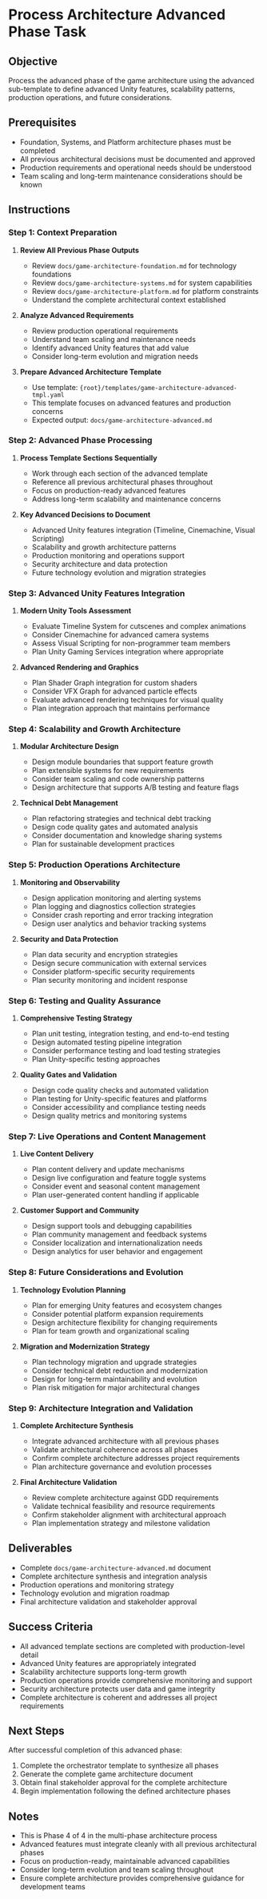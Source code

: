 # Process Architecture Advanced Phase Task

## Objective

Process the advanced phase of the game architecture using the advanced sub-template to define advanced Unity features, scalability patterns, production operations, and future considerations.

## Prerequisites

- Foundation, Systems, and Platform architecture phases must be completed
- All previous architectural decisions must be documented and approved
- Production requirements and operational needs should be understood
- Team scaling and long-term maintenance considerations should be known

## Instructions

### Step 1: Context Preparation

1. **Review All Previous Phase Outputs**

   - Review `docs/game-architecture-foundation.md` for technology foundations
   - Review `docs/game-architecture-systems.md` for system capabilities
   - Review `docs/game-architecture-platform.md` for platform constraints
   - Understand the complete architectural context established

2. **Analyze Advanced Requirements**

   - Review production operational requirements
   - Understand team scaling and maintenance needs
   - Identify advanced Unity features that add value
   - Consider long-term evolution and migration needs

3. **Prepare Advanced Architecture Template**
   - Use template: `{root}/templates/game-architecture-advanced-tmpl.yaml`
   - This template focuses on advanced features and production concerns
   - Expected output: `docs/game-architecture-advanced.md`

### Step 2: Advanced Phase Processing

1. **Process Template Sections Sequentially**

   - Work through each section of the advanced template
   - Reference all previous architectural phases throughout
   - Focus on production-ready advanced features
   - Address long-term scalability and maintenance concerns

2. **Key Advanced Decisions to Document**
   - Advanced Unity features integration (Timeline, Cinemachine, Visual Scripting)
   - Scalability and growth architecture patterns
   - Production monitoring and operations support
   - Security architecture and data protection
   - Future technology evolution and migration strategies

### Step 3: Advanced Unity Features Integration

1. **Modern Unity Tools Assessment**

   - Evaluate Timeline System for cutscenes and complex animations
   - Consider Cinemachine for advanced camera systems
   - Assess Visual Scripting for non-programmer team members
   - Plan Unity Gaming Services integration where appropriate

2. **Advanced Rendering and Graphics**
   - Plan Shader Graph integration for custom shaders
   - Consider VFX Graph for advanced particle effects
   - Evaluate advanced rendering techniques for visual quality
   - Plan integration approach that maintains performance

### Step 4: Scalability and Growth Architecture

1. **Modular Architecture Design**

   - Design module boundaries that support feature growth
   - Plan extensible systems for new requirements
   - Consider team scaling and code ownership patterns
   - Design architecture that supports A/B testing and feature flags

2. **Technical Debt Management**
   - Plan refactoring strategies and technical debt tracking
   - Design code quality gates and automated analysis
   - Consider documentation and knowledge sharing systems
   - Plan for sustainable development practices

### Step 5: Production Operations Architecture

1. **Monitoring and Observability**

   - Design application monitoring and alerting systems
   - Plan logging and diagnostics collection strategies
   - Consider crash reporting and error tracking integration
   - Design user analytics and behavior tracking systems

2. **Security and Data Protection**
   - Plan data security and encryption strategies
   - Design secure communication with external services
   - Consider platform-specific security requirements
   - Plan security monitoring and incident response

### Step 6: Testing and Quality Assurance

1. **Comprehensive Testing Strategy**

   - Plan unit testing, integration testing, and end-to-end testing
   - Design automated testing pipeline integration
   - Consider performance testing and load testing strategies
   - Plan Unity-specific testing approaches

2. **Quality Gates and Validation**
   - Design code quality checks and automated validation
   - Plan testing for Unity-specific features and platforms
   - Consider accessibility and compliance testing needs
   - Design quality metrics and monitoring systems

### Step 7: Live Operations and Content Management

1. **Live Content Delivery**

   - Plan content delivery and update mechanisms
   - Design live configuration and feature toggle systems
   - Consider event and seasonal content management
   - Plan user-generated content handling if applicable

2. **Customer Support and Community**
   - Design support tools and debugging capabilities
   - Plan community management and feedback systems
   - Consider localization and internationalization needs
   - Design analytics for user behavior and engagement

### Step 8: Future Considerations and Evolution

1. **Technology Evolution Planning**

   - Plan for emerging Unity features and ecosystem changes
   - Consider potential platform expansion requirements
   - Design architecture flexibility for changing requirements
   - Plan for team growth and organizational scaling

2. **Migration and Modernization Strategy**
   - Plan technology migration and upgrade strategies
   - Consider technical debt reduction and modernization
   - Design for long-term maintainability and evolution
   - Plan risk mitigation for major architectural changes

### Step 9: Architecture Integration and Validation

1. **Complete Architecture Synthesis**

   - Integrate advanced architecture with all previous phases
   - Validate architectural coherence across all phases
   - Confirm complete architecture addresses project requirements
   - Plan architecture governance and evolution processes

2. **Final Architecture Validation**
   - Review complete architecture against GDD requirements
   - Validate technical feasibility and resource requirements
   - Confirm stakeholder alignment with architectural approach
   - Plan implementation strategy and milestone validation

## Deliverables

- Complete `docs/game-architecture-advanced.md` document
- Complete architecture synthesis and integration analysis
- Production operations and monitoring strategy
- Technology evolution and migration roadmap
- Final architecture validation and stakeholder approval

## Success Criteria

- All advanced template sections are completed with production-level detail
- Advanced Unity features are appropriately integrated
- Scalability architecture supports long-term growth
- Production operations provide comprehensive monitoring and support
- Security architecture protects user data and game integrity
- Complete architecture is coherent and addresses all project requirements

## Next Steps

After successful completion of this advanced phase:

1. Complete the orchestrator template to synthesize all phases
2. Generate the complete game architecture document
3. Obtain final stakeholder approval for the complete architecture
4. Begin implementation following the defined architecture phases

## Notes

- This is Phase 4 of 4 in the multi-phase architecture process
- Advanced features must integrate cleanly with all previous architectural phases
- Focus on production-ready, maintainable advanced capabilities
- Consider long-term evolution and team scaling throughout
- Ensure complete architecture provides comprehensive guidance for development teams
